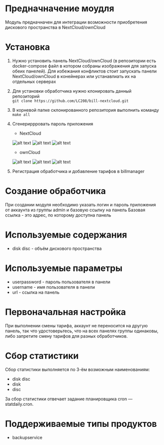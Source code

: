 # Предначначение моудля
Модуль предначначен для интеграции возможности приобретения дискового пространства в NextCloud/ownCloud

# Установка
1. Нужно установить панель NextCloud/ownCloud (в репозитории есть docker-compose файл в котором собраны изображения для запуска обеих панелей). Для избежания конфликтов стоит запускать панели NextCloud/ownCloud в конейнерах или устанавлиать их на отдельных серверах

2. Для установки обработчика нужно клонировать данный репозиторий    
``` git clone https://github.com/LC208/bill-nextcloud.git ```

3. В корневой папке склонированного репозитория выполнить команду   
```make all```

4. Сгенериррровать пароль приложения
    - NextCloud
    
    ![alt text](assets/nc_ex_1.png)
    ![alt text](assets/nc_ex_2.png)
    ![alt text](assets/nc_ex_3.png)
    
    - ownCloud
    
    ![alt text](assets/oc_ex_1.png)
    ![alt text](assets/oc_ex_2.png)
    ![alt text](assets/oc_ex_3.png)

5. Регистрация обработчика и добавление тарифов в billmanager

# Создание обработчика
При создании модуля необходимо указать логин и пароль приложения от аккаунта из группы admin и базовую ссылку на панель
Базовая ссылка - это адрес, по которому доступна панель

# Используемые содержания
- disk disc - объём дискового пространства

# Используемые параметры
- userpassword - пароль пользователя в панели
- username - имя пользователя в панели
- url - ссылка на панель

# Первоначальная настройка
При выполнении смены тарифа, аккаунт не переносится на другую панель, так что удостоверьтесь, что на всех панелях группы одинаковы, либо запретите смену тарифов для разных обработчиков.

# Сбор статистики
Сбор статистики выполняется по 3-ём возможным наименованиям: 
- disk disc
- disk
- disc

За сбор статистики отвечает задание планировщика cron — statdaily.cron.

# Поддерживаемые типы продуктов
- backupservice